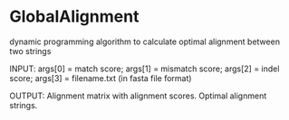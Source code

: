 # GlobalAlignment
dynamic programming algorithm to calculate optimal alignment between two strings

INPUT: 
args[0] = match score; 
args[1] = mismatch score; 
args[2] = indel score;
args[3] = filename.txt (in fasta file format)

OUTPUT:
Alignment matrix with alignment scores. 
Optimal alignment strings.
